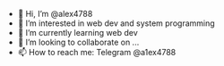 - 👋 Hi, I’m @alex4788
- 👀 I’m interested in web dev and system programming
- 🌱 I’m currently learning web dev
- 💞️ I’m looking to collaborate on ...
- 📫 How to reach me: Telegram @a1ex4788

<!---
alex4788/alex4788 is a ✨ special ✨ repository because its `README.md` (this file) appears on your GitHub profile.
You can click the Preview link to take a look at your changes.
--->
